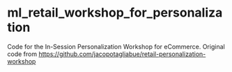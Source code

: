 # ml_retail_workshop_for_personalization
Code for the In-Session Personalization Workshop for eCommerce. Original code from https://github.com/jacopotagliabue/retail-personalization-workshop
